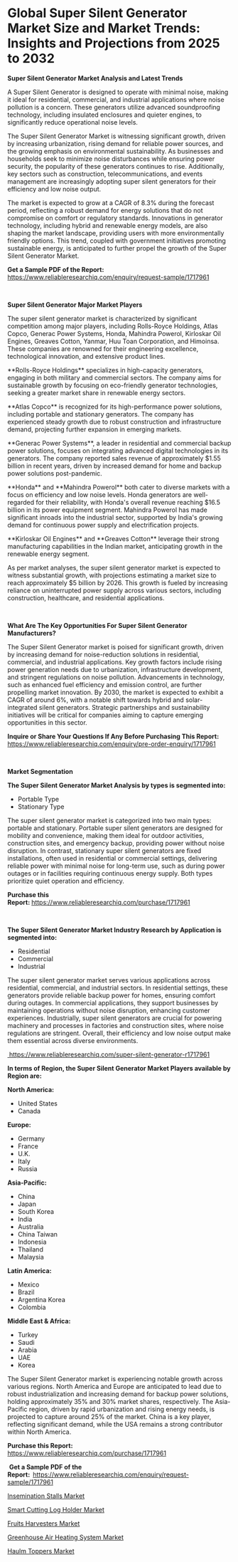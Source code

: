 <p><h1>Global Super Silent Generator Market Size and Market Trends: Insights and Projections from 2025 to 2032</h1></p><p><strong>Super Silent Generator Market Analysis and Latest Trends</strong></p>
<p><p>A Super Silent Generator is designed to operate with minimal noise, making it ideal for residential, commercial, and industrial applications where noise pollution is a concern. These generators utilize advanced soundproofing technology, including insulated enclosures and quieter engines, to significantly reduce operational noise levels. </p><p>The Super Silent Generator Market is witnessing significant growth, driven by increasing urbanization, rising demand for reliable power sources, and the growing emphasis on environmental sustainability. As businesses and households seek to minimize noise disturbances while ensuring power security, the popularity of these generators continues to rise. Additionally, key sectors such as construction, telecommunications, and events management are increasingly adopting super silent generators for their efficiency and low noise output.</p><p>The market is expected to grow at a CAGR of 8.3% during the forecast period, reflecting a robust demand for energy solutions that do not compromise on comfort or regulatory standards. Innovations in generator technology, including hybrid and renewable energy models, are also shaping the market landscape, providing users with more environmentally friendly options. This trend, coupled with government initiatives promoting sustainable energy, is anticipated to further propel the growth of the Super Silent Generator Market.</p></p>
<p><strong>Get a Sample PDF of the Report:&nbsp;</strong> <a href="https://www.reliableresearchiq.com/enquiry/request-sample/1717961?utm_campaign=104&utm_medium=2&utm_source=Github&utm_content=ia&utm_term=28022025&utm_id=super-silent-generator">https://www.reliableresearchiq.com/enquiry/request-sample/1717961</a></p>
<p>&nbsp;</p>
<p><strong>Super Silent Generator Major Market Players</strong></p>
<p><p>The super silent generator market is characterized by significant competition among major players, including Rolls-Royce Holdings, Atlas Copco, Generac Power Systems, Honda, Mahindra Powerol, Kirloskar Oil Engines, Greaves Cotton, Yanmar, Huu Toan Corporation, and Himoinsa. These companies are renowned for their engineering excellence, technological innovation, and extensive product lines.</p><p>**Rolls-Royce Holdings** specializes in high-capacity generators, engaging in both military and commercial sectors. The company aims for sustainable growth by focusing on eco-friendly generator technologies, seeking a greater market share in renewable energy sectors.</p><p>**Atlas Copco** is recognized for its high-performance power solutions, including portable and stationary generators. The company has experienced steady growth due to robust construction and infrastructure demand, projecting further expansion in emerging markets.</p><p>**Generac Power Systems**, a leader in residential and commercial backup power solutions, focuses on integrating advanced digital technologies in its generators. The company reported sales revenue of approximately $1.55 billion in recent years, driven by increased demand for home and backup power solutions post-pandemic.</p><p>**Honda** and **Mahindra Powerol** both cater to diverse markets with a focus on efficiency and low noise levels. Honda generators are well-regarded for their reliability, with Honda's overall revenue reaching $16.5 billion in its power equipment segment. Mahindra Powerol has made significant inroads into the industrial sector, supported by India's growing demand for continuous power supply and electrification projects.</p><p>**Kirloskar Oil Engines** and **Greaves Cotton** leverage their strong manufacturing capabilities in the Indian market, anticipating growth in the renewable energy segment.</p><p>As per market analyses, the super silent generator market is expected to witness substantial growth, with projections estimating a market size to reach approximately $5 billion by 2026. This growth is fueled by increasing reliance on uninterrupted power supply across various sectors, including construction, healthcare, and residential applications.</p></p>
<p>&nbsp;</p>
<p><strong>What Are The Key Opportunities For Super Silent Generator Manufacturers?</strong></p>
<p><p>The Super Silent Generator market is poised for significant growth, driven by increasing demand for noise-reduction solutions in residential, commercial, and industrial applications. Key growth factors include rising power generation needs due to urbanization, infrastructure development, and stringent regulations on noise pollution. Advancements in technology, such as enhanced fuel efficiency and emission control, are further propelling market innovation. By 2030, the market is expected to exhibit a CAGR of around 6%, with a notable shift towards hybrid and solar-integrated silent generators. Strategic partnerships and sustainability initiatives will be critical for companies aiming to capture emerging opportunities in this sector.</p></p>
<p><strong>Inquire or Share Your Questions If Any Before Purchasing This Report:</strong> <a href="https://www.reliableresearchiq.com/enquiry/pre-order-enquiry/1717961?utm_campaign=104&utm_medium=2&utm_source=Github&utm_content=ia&utm_term=28022025&utm_id=super-silent-generator">https://www.reliableresearchiq.com/enquiry/pre-order-enquiry/1717961</a></p>
<p>&nbsp;</p>
<p><strong>Market Segmentation</strong></p>
<p><strong>The Super Silent Generator Market Analysis by types is segmented into:</strong></p>
<p><ul><li>Portable Type</li><li>Stationary Type</li></ul></p>
<p><p>The super silent generator market is categorized into two main types: portable and stationary. Portable super silent generators are designed for mobility and convenience, making them ideal for outdoor activities, construction sites, and emergency backup, providing power without noise disruption. In contrast, stationary super silent generators are fixed installations, often used in residential or commercial settings, delivering reliable power with minimal noise for long-term use, such as during power outages or in facilities requiring continuous energy supply. Both types prioritize quiet operation and efficiency.</p></p>
<p><strong>Purchase this Report:&nbsp;</strong><a href="https://www.reliableresearchiq.com/purchase/1717961?utm_campaign=104&utm_medium=2&utm_source=Github&utm_content=ia&utm_term=28022025&utm_id=super-silent-generator">https://www.reliableresearchiq.com/purchase/1717961</a></p>
<p>&nbsp;</p>
<p><strong>The Super Silent Generator Market Industry Research by Application is segmented into:</strong></p>
<p><ul><li>Residential</li><li>Commercial</li><li>Industrial</li></ul></p>
<p><p>The super silent generator market serves various applications across residential, commercial, and industrial sectors. In residential settings, these generators provide reliable backup power for homes, ensuring comfort during outages. In commercial applications, they support businesses by maintaining operations without noise disruption, enhancing customer experiences. Industrially, super silent generators are crucial for powering machinery and processes in factories and construction sites, where noise regulations are stringent. Overall, their efficiency and low noise output make them essential across diverse environments.</p></p>
<p><a href="https://www.reliableresearchiq.com/super-silent-generator-r1717961?utm_campaign=104&utm_medium=2&utm_source=Github&utm_content=ia&utm_term=28022025&utm_id=super-silent-generator">&nbsp;https://www.reliableresearchiq.com/super-silent-generator-r1717961</a></p>
<p><strong>In terms of Region, the Super Silent Generator Market Players available by Region are:</strong></p>
<p>
    <p> <strong> North America: </strong>
        <ul>
            <li>United States</li>
            <li>Canada</li>
        </ul>
        </p> 
    <p> <strong> Europe: </strong>
        <ul>
            <li>Germany</li>
            <li>France</li>
            <li>U.K.</li>
            <li>Italy</li>
            <li>Russia</li>
        </ul>
        </p> 
    <p> <strong> Asia-Pacific: </strong>
        <ul>
            <li>China</li>
            <li>Japan</li>
            <li>South Korea</li>
            <li>India</li>
            <li>Australia</li>
            <li>China Taiwan</li>
            <li>Indonesia</li>
            <li>Thailand</li>
            <li>Malaysia</li>
        </ul>
        </p> 
    <p> <strong> Latin America: </strong>
        <ul>
            <li>Mexico</li>
            <li>Brazil</li>
            <li>Argentina Korea</li>
            <li>Colombia</li>
        </ul>
        </p> 
    <p> <strong> Middle East & Africa: </strong>
        <ul>
            <li>Turkey</li>
            <li>Saudi</li>
            <li>Arabia</li>
            <li>UAE</li>
            <li>Korea</li>
        </ul>
    </p>
    </p>
<p><p>The Super Silent Generator market is experiencing notable growth across various regions. North America and Europe are anticipated to lead due to robust industrialization and increasing demand for backup power solutions, holding approximately 35% and 30% market shares, respectively. The Asia-Pacific region, driven by rapid urbanization and rising energy needs, is projected to capture around 25% of the market. China is a key player, reflecting significant demand, while the USA remains a strong contributor within North America.</p></p>
<p><strong>Purchase this Report: </strong><a href="https://www.reliableresearchiq.com/purchase/1717961?utm_campaign=104&utm_medium=2&utm_source=Github&utm_content=ia&utm_term=28022025&utm_id=super-silent-generator">https://www.reliableresearchiq.com/purchase/1717961</a></p>
<p>&nbsp;<strong>Get a Sample PDF of the Report:&nbsp;&nbsp;</strong><a href="https://www.reliableresearchiq.com/enquiry/request-sample/1717961?utm_campaign=104&utm_medium=2&utm_source=Github&utm_content=ia&utm_term=28022025&utm_id=super-silent-generator">https://www.reliableresearchiq.com/enquiry/request-sample/1717961</a></p>
<p><strong></strong></p>
<p><p><a href="https://github.com/janraimondo83/Market-Research-Report-List-1/blob/main/insemination-stalls-market.md?utm_campaign=104&utm_medium=2&utm_source=Github&utm_content=ia&utm_term=28022025&utm_id=super-silent-generator">Insemination Stalls Market</a></p><p><a href="https://github.com/kbollin866/Market-Research-Report-List-1/blob/main/smart-cutting-log-holder-market.md?utm_campaign=104&utm_medium=2&utm_source=Github&utm_content=ia&utm_term=28022025&utm_id=super-silent-generator">Smart Cutting Log Holder Market</a></p><p><a href="https://github.com/mauripalmi/Market-Research-Report-List-6/blob/main/fruits-harvesters-market.md?utm_campaign=104&utm_medium=2&utm_source=Github&utm_content=ia&utm_term=28022025&utm_id=super-silent-generator">Fruits Harvesters Market</a></p><p><a href="https://github.com/techerghalim/Market-Research-Report-List-1/blob/main/greenhouse-air-heating-system-market.md?utm_campaign=104&utm_medium=2&utm_source=Github&utm_content=ia&utm_term=28022025&utm_id=super-silent-generator">Greenhouse Air Heating System Market</a></p><p><a href="https://github.com/sca704osol/Market-Research-Report-List-1/blob/main/haulm-toppers-market.md?utm_campaign=104&utm_medium=2&utm_source=Github&utm_content=ia&utm_term=28022025&utm_id=super-silent-generator">Haulm Toppers Market</a></p></p>